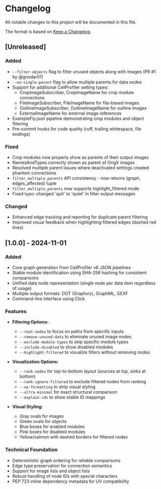 # Changelog

All notable changes to this project will be documented in this file.

The format is based on [Keep a Changelog](https://keepachangelog.com/en/1.1.0/).

## [Unreleased]

### Added
- `--filter-objects` flag to filter unused objects along with images (PR #1 by @gnodar01)
- `--no-single-parent` flag to allow multiple parents for data nodes
- Support for additional CellProfiler setting types:
  - CropImageSubscriber, CropImageName for crop module connections
  - FileImageSubscriber, FileImageName for file-based images
  - OutlineImageSubscriber, OutlineImageName for outline images
  - ExternalImageName for external image references
- ExampleFly.json pipeline demonstrating crop modules and object filtering
- Pre-commit hooks for code quality (ruff, trailing whitespace, file endings)

### Fixed
- Crop modules now properly show as parents of their output images
- NamesAndTypes correctly shown as parent of OrigX images
- Resolved multiple parent issues where deactivated settings created phantom connections
- `filter_multiple_parents` API consistency - now returns (graph, edges_affected) tuple
- `filter_multiple_parents` now supports highlight_filtered mode
- Fixed typo: changed 'quit' to 'quiet' in filter output messages

### Changed
- Enhanced edge tracking and reporting for duplicate parent filtering
- Improved visual feedback when highlighting filtered edges (dashed red lines)

## [1.0.0] - 2024-11-01

### Added
- Core graph generation from CellProfiler v6 JSON pipelines
- Stable module identification using SHA-256 hashing for consistent comparisons
- Unified data node representation (single node per data item regardless of usage)
- Multiple output formats: DOT (Graphviz), GraphML, GEXF
- Command-line interface using Click

### Features
- **Filtering Options:**
  - `--root-nodes` to focus on paths from specific inputs
  - `--remove-unused-data` to eliminate unused image nodes
  - `--exclude-module-types` to skip specific module types
  - `--include-disabled` to show disabled modules
  - `--highlight-filtered` to visualize filters without removing nodes

- **Visualization Options:**
  - `--rank-nodes` for top-to-bottom layout (sources at top, sinks at bottom)
  - `--rank-ignore-filtered` to exclude filtered nodes from ranking
  - `--no-formatting` to strip visual styling
  - `--ultra-minimal` for exact structural comparison
  - `--explain-ids` to show stable ID mappings

- **Visual Styling:**
  - Gray ovals for images
  - Green ovals for objects
  - Blue boxes for enabled modules
  - Pink boxes for disabled modules
  - Yellow/salmon with dashed borders for filtered nodes

### Technical Foundation
- Deterministic graph ordering for reliable comparisons
- Edge type preservation for connection semantics
- Support for image lists and object lists
- Robust handling of node IDs with special characters
- PEP 723 inline dependency metadata for UV compatibility
